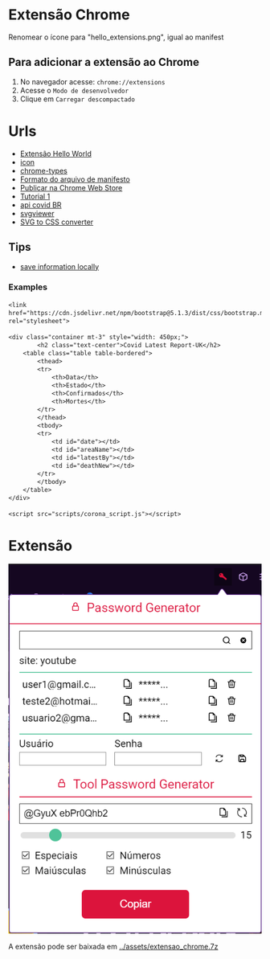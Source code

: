 # Extensão Chrome

Renomear o ícone para "hello_extensions.png", igual ao manifest

## Para adicionar a extensão ao Chrome

1. No navegador acesse: `chrome://extensions`
2. Acesse o `Modo de desenvolvedor`
3. Clique em `Carregar descompactado`

# Urls

- [Extensão Hello World](https://developer.chrome.com/docs/extensions/get-started/tutorial/hello-world?hl=pt-br)
- [icon](https://storage.googleapis.com/web-dev-uploads/image/WlD8wC6g8khYWPJUsQceQkhXSlv1/gmKIT88Ha1z8VBMJFOOH.png)
- [chrome-types](https://www.npmjs.com/package/chrome-types)
- [Formato do arquivo de manifesto](https://developer.chrome.com/docs/extensions/reference/manifest?hl=pt-br)
- [Publicar na Chrome Web Store](https://developer.chrome.com/docs/webstore/publish?hl=pt-br)
- [Tutorial 1](https://www.freecodecamp.org/news/building-chrome-extension/)
- [api covid BR](https://covid19-brazil-api-docs.vercel.app)
- [svgviewer](https://www.svgviewer.dev)
- [SVG to CSS converter](https://www.svgbackgrounds.com/tools/svg-to-css/)

## Tips

- [save information locally](https://stackoverflow.com/questions/5364062/how-can-i-save-information-locally-in-my-chrome-extension)


### Examples

```
<link href="https://cdn.jsdelivr.net/npm/bootstrap@5.1.3/dist/css/bootstrap.min.css" rel="stylesheet">

<div class="container mt-3" style="width: 450px;">
        <h2 class="text-center">Covid Latest Report-UK</h2>
    <table class="table table-bordered">
        <thead>
        <tr>
            <th>Data</th>
            <th>Estado</th>
            <th>Confirmados</th>
            <th>Mortes</th>
        </tr>
        </thead>
        <tbody>
        <tr>
            <td id="date"></td>
            <td id="areaName"></td>
            <td id="latestBy"></td>
            <td id="deathNew"></td>
        </tr>
        </tbody>
    </table>
</div>

<script src="scripts/corona_script.js"></script>
```

# Extensão

<img src="..\assets\extensao_chrome.png" alt="Password Generator">

A extensão pode ser baixada em [../assets/extensao_chrome.7z](../assets/extensao_chrome.7z)